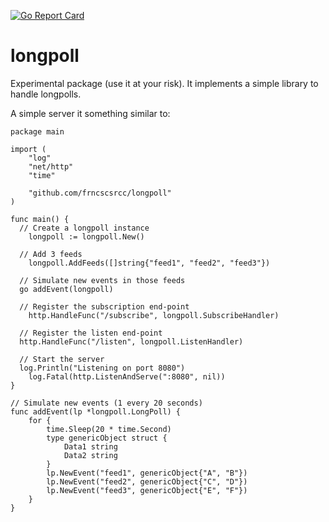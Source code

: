[![Go Report Card](https://goreportcard.com/badge/github.com/frncscsrcc/longpoll)](https://goreportcard.com/report/github.com/frncscsrcc/longpoll)

# longpoll

Experimental package (use it at your risk).
It implements a simple library to handle longpolls.

A simple server it something similar to:

```
package main

import (
	"log"
	"net/http"
	"time"

	"github.com/frncscsrcc/longpoll"
)

func main() {
  // Create a longpoll instance
	longpoll := longpoll.New()
  
  // Add 3 feeds
	longpoll.AddFeeds([]string{"feed1", "feed2", "feed3"})

  // Simulate new events in those feeds
  go addEvent(longpoll)
  
  // Register the subscription end-point
	http.HandleFunc("/subscribe", longpoll.SubscribeHandler)
	
  // Register the listen end-point
  http.HandleFunc("/listen", longpoll.ListenHandler)
	
  // Start the server
  log.Println("Listening on port 8080")
	log.Fatal(http.ListenAndServe(":8080", nil))
}

// Simulate new events (1 every 20 seconds)
func addEvent(lp *longpoll.LongPoll) {
	for {
		time.Sleep(20 * time.Second)
		type genericObject struct {
			Data1 string
			Data2 string
		}
		lp.NewEvent("feed1", genericObject{"A", "B"})
		lp.NewEvent("feed2", genericObject{"C", "D"})
		lp.NewEvent("feed3", genericObject{"E", "F"})
	}
}

```


